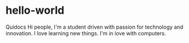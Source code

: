 # hello-world
Quidocs
Hi people,
I'm a student driven with passion for technology and innovation.
I love learning new things.
I'm in love with computers.

